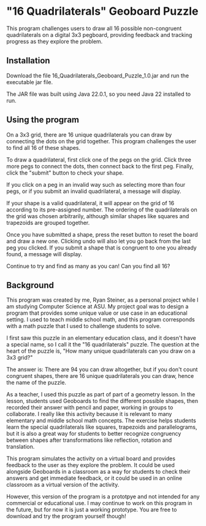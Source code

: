 # "16 Quadrilaterals" Geoboard Puzzle

This program challenges users to draw all 16 possible non-congruent quadrilaterals on a digital 3x3 pegboard, providing feedback and tracking progress as they explore the problem. 

## Installation

Download the file 16_Quadrilaterals_Geoboard_Puzzle_1.0.jar and run the executable jar file.  

The JAR file was built using Java 22.0.1, so you need Java 22 installed to run.

## Using the program

On a 3x3 grid, there are 16 unique quadrilaterals you can draw by connecting the dots on the grid together. This program challenges the user to find all 16 of these shapes. 

To draw a quadrilateral, first click one of the pegs on the grid. Click three more pegs to connect the dots, then connect back to the first peg. Finally, click the "submit" button to check your shape. 

If you click on a peg in an invalid way such as selecting more than four pegs, or if you submit an invalid quadrilateral, a message will display.  

If your shape is a valid quadrilateral, it will appear on the grid of 16 according to its pre-assigned number. The ordering of the quadrilaterals on the grid was chosen arbitrarily, although similar shapes like squares and trapezoids are grouped together.

Once you have submitted a shape, press the reset button to reset the board and draw a new one. Clicking undo will also let you go back from the last peg you clicked. If you submit a shape that is congruent to one you already found, a message will display. 

Continue to try and find as many as you can! Can you find all 16?

## Background

This program was created by me, Ryan Steiner, as a personal project while I am studying Computer Science at ASU. My project goal was to design a program that provides some unique value or use case in an educational setting. I used to teach middle school math, and this program corresponds with a math puzzle that I used to challenge students to solve.

I first saw this puzzle in an elementary education class, and it doesn't have a special name, so I call it the "16 quadrilaterals" puzzle. The question at the heart of the puzzle is, "How many unique quadrilaterals can you draw on a 3x3 grid?"

The answer is: There are 94 you can draw altogether, but if you don't count congruent shapes, there are 16 unique quadrilaterals you can draw, hence the name of the puzzle. 

As a teacher, I used this puzzle as part of part of a geometry lesson. In the lesson, students used Geoboards to find the different possible shapes, then recorded their answer with pencil and paper, working in groups to collaborate. I really like this activity because it is relevant to many elementary and middle school math concepts. The exercise helps students learn the special quadrilaterals like squares, trapezoids and parallelograms, but it is also a great way for students to better recognize congruency between shapes after transformations like reflection, rotation and translation.

This program simulates the activity on a virtual board and provides feedback to the user as they explore the problem. It could be used alongside Geoboards in a classroom as a way for students to check their answers and get immediate feedback, or it could be used in an online classroom as a virtual version of the activity. 

However, this version of the program is a prototpye and not intended for any commercial or educational use. I may continue to work on this program in the future, but for now it is just a working prototype. You are free to download and try the program yourself though!

